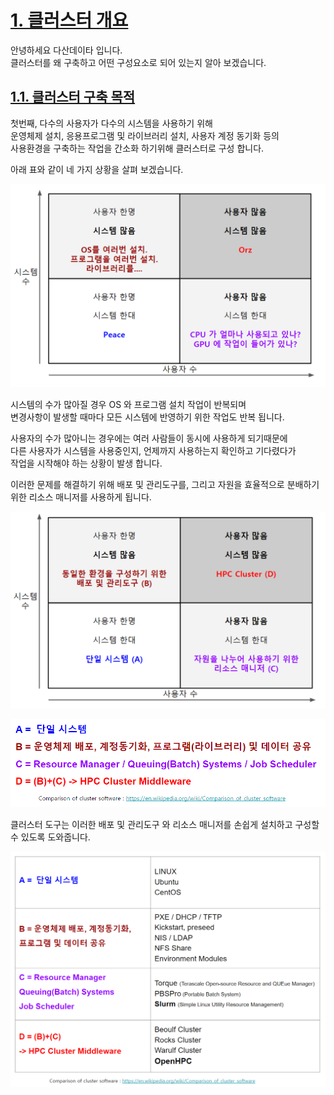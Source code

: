 # [1. 클러스터 개요][1]

안녕하세요 다산데이타 입니다.   
클러스터를 왜 구축하고 어떤 구성요소로 되어 있는지 알아 보겠습니다.  


## [1.1.  클러스터 구축 목적][1]

첫번째, 다수의 사용자가 다수의 시스템을 사용하기 위해  
운영체제 설치, 응용프로그램 및 라이브러리 설치, 사용자 계정 동기화 등의  
사용환경을 구축하는 작업을 간소화 하기위해 클러스터로 구성 합니다.  

아래 표와 같이 네 가지 상황을 살펴 보겠습니다.

![dasandata_cluster_keymap1](https://github.com/dasandata/Open_HPC/blob/master/Document/User%20Guide/dasandata_cluster_keymap1.png)  

시스템의 수가 많아질 경우 OS 와 프로그램 설치 작업이 반복되며  
변경사항이 발생할 때마다 모든 시스템에 반영하기 위한 작업도 반복 됩니다.  

사용자의 수가 많아니는 경우에는 여러 사람들이 동시에 사용하게 되기때문에  
다른 사용자가 시스템을 사용중인지, 언제까지 사용하는지 확인하고 기다렸다가  
작업을 시작해야 하는 상황이 발생 합니다.

이러한 문제를 해결하기 위해 배포 및 관리도구를,
그리고 자원을 효율적으로 분배하기 위한 리소스 매니저를 사용하게 됩니다.  

![dasandata_cluster_keymap2](https://github.com/dasandata/Open_HPC/blob/master/Document/User%20Guide/dasandata_cluster_keymap2.png)  


![dasandata_cluster_keymap3](https://github.com/dasandata/Open_HPC/blob/master/Document/User%20Guide/dasandata_cluster_keymap3.png)  

클러스터 도구는 이러한 배포 및 관리도구 와 리소스 매니저를
손쉽게 설치하고 구성할 수 있도록 도와줍니다.

![dasandata_cluster_keymap4](https://github.com/dasandata/Open_HPC/blob/master/Document/User%20Guide/dasandata_cluster_keymap4.png)  



[1]: http://google.com
